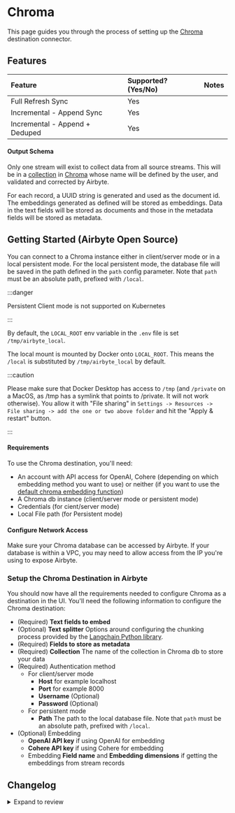# Chroma

This page guides you through the process of setting up the [Chroma](https://docs.trychroma.com/?lang=py) destination connector.

## Features

| Feature                        | Supported?\(Yes/No\) | Notes |
| :----------------------------- | :------------------- | :---- |
| Full Refresh Sync              | Yes                  |       |
| Incremental - Append Sync      | Yes                  |       |
| Incremental - Append + Deduped | Yes                  |       |

#### Output Schema

Only one stream will exist to collect data from all source streams. This will be in a [collection](https://docs.trychroma.com/usage-guide#using-collections) in [Chroma](https://docs.trychroma.com/?lang=py) whose name will be defined by the user, and validated and corrected by Airbyte.

For each record, a UUID string is generated and used as the document id. The embeddings generated as defined will be stored as embeddings. Data in the text fields will be stored as documents and those in the metadata fields will be stored as metadata.

## Getting Started \(Airbyte Open Source\)

You can connect to a Chroma instance either in client/server mode or in a local persistent mode. For the local persistent mode, the database file will be saved in the path defined in the `path` config parameter. Note that `path` must be an absolute path, prefixed with `/local`.

:::danger

Persistent Client mode is not supported on Kubernetes

:::

By default, the `LOCAL_ROOT` env variable in the `.env` file is set `/tmp/airbyte_local`.

The local mount is mounted by Docker onto `LOCAL_ROOT`. This means the `/local` is substituted by `/tmp/airbyte_local` by default.

:::caution

Please make sure that Docker Desktop has access to `/tmp` (and `/private` on a MacOS, as /tmp has a symlink that points to /private. It will not work otherwise). You allow it with "File sharing" in `Settings -> Resources -> File sharing -> add the one or two above folder` and hit the "Apply & restart" button.

:::

#### Requirements

To use the Chroma destination, you'll need:

- An account with API access for OpenAI, Cohere (depending on which embedding method you want to use) or neither (if you want to use the [default chroma embedding function](https://docs.trychroma.com/embeddings#default-all-minilm-l6-v2))
- A Chroma db instance (client/server mode or persistent mode)
- Credentials (for cient/server mode)
- Local File path (for Persistent mode)

#### Configure Network Access

Make sure your Chroma database can be accessed by Airbyte. If your database is within a VPC, you may need to allow access from the IP you're using to expose Airbyte.

### Setup the Chroma Destination in Airbyte

You should now have all the requirements needed to configure Chroma as a destination in the UI. You'll need the following information to configure the Chroma destination:

- (Required) **Text fields to embed**
- (Optional) **Text splitter** Options around configuring the chunking process provided by the [Langchain Python library](https://python.langchain.com/docs/get_started/introduction).
- (Required) **Fields to store as metadata**
- (Required) **Collection** The name of the collection in Chroma db to store your data
- (Required) Authentication method
  - For client/server mode
    - **Host** for example localhost
    - **Port** for example 8000
    - **Username** (Optional)
    - **Password** (Optional)
  - For persistent mode
    - **Path** The path to the local database file. Note that `path` must be an absolute path, prefixed with `/local`.
- (Optional) Embedding
  - **OpenAI API key** if using OpenAI for embedding
  - **Cohere API key** if using Cohere for embedding
  - Embedding **Field name** and **Embedding dimensions** if getting the embeddings from stream records

## Changelog

<details>
  <summary>Expand to review</summary>

| Version | Date       | Pull Request                                              | Subject                                                      |
|:--------|:-----------| :-------------------------------------------------------- |:-------------------------------------------------------------|
| 0.0.55 | 2025-08-02 | [59850](https://github.com/airbytehq/airbyte/pull/59850) | Update dependencies |
| 0.0.54 | 2025-05-03 | [59326](https://github.com/airbytehq/airbyte/pull/59326) | Update dependencies |
| 0.0.53 | 2025-04-26 | [58256](https://github.com/airbytehq/airbyte/pull/58256) | Update dependencies |
| 0.0.52 | 2025-04-12 | [57652](https://github.com/airbytehq/airbyte/pull/57652) | Update dependencies |
| 0.0.51 | 2025-04-05 | [57169](https://github.com/airbytehq/airbyte/pull/57169) | Update dependencies |
| 0.0.50 | 2025-03-29 | [56624](https://github.com/airbytehq/airbyte/pull/56624) | Update dependencies |
| 0.0.49 | 2025-03-22 | [56120](https://github.com/airbytehq/airbyte/pull/56120) | Update dependencies |
| 0.0.48 | 2025-03-08 | [55393](https://github.com/airbytehq/airbyte/pull/55393) | Update dependencies |
| 0.0.47 | 2025-03-01 | [54852](https://github.com/airbytehq/airbyte/pull/54852) | Update dependencies |
| 0.0.46 | 2025-02-22 | [54209](https://github.com/airbytehq/airbyte/pull/54209) | Update dependencies |
| 0.0.45 | 2025-02-15 | [53930](https://github.com/airbytehq/airbyte/pull/53930) | Update dependencies |
| 0.0.44 | 2025-02-08 | [53428](https://github.com/airbytehq/airbyte/pull/53428) | Update dependencies |
| 0.0.43 | 2025-02-01 | [52941](https://github.com/airbytehq/airbyte/pull/52941) | Update dependencies |
| 0.0.42 | 2025-01-25 | [52189](https://github.com/airbytehq/airbyte/pull/52189) | Update dependencies |
| 0.0.41 | 2025-01-18 | [51744](https://github.com/airbytehq/airbyte/pull/51744) | Update dependencies |
| 0.0.40 | 2025-01-11 | [51296](https://github.com/airbytehq/airbyte/pull/51296) | Update dependencies |
| 0.0.39 | 2025-01-04 | [50913](https://github.com/airbytehq/airbyte/pull/50913) | Update dependencies |
| 0.0.38 | 2024-12-28 | [50445](https://github.com/airbytehq/airbyte/pull/50445) | Update dependencies |
| 0.0.37 | 2024-12-21 | [50221](https://github.com/airbytehq/airbyte/pull/50221) | Update dependencies |
| 0.0.36 | 2024-12-14 | [48956](https://github.com/airbytehq/airbyte/pull/48956) | Update dependencies |
| 0.0.35 | 2024-11-25 | [48668](https://github.com/airbytehq/airbyte/pull/48668) | Update dependencies |
| 0.0.34 | 2024-11-04 | [48236](https://github.com/airbytehq/airbyte/pull/48236) | Update dependencies |
| 0.0.33 | 2024-10-29 | [47053](https://github.com/airbytehq/airbyte/pull/47053) | Update dependencies |
| 0.0.32 | 2024-10-12 | [46434](https://github.com/airbytehq/airbyte/pull/46434) | Update dependencies |
| 0.0.31 | 2024-09-28 | [46192](https://github.com/airbytehq/airbyte/pull/46192) | Update dependencies |
| 0.0.30 | 2024-09-21 | [45553](https://github.com/airbytehq/airbyte/pull/45553) | Update dependencies |
| 0.0.29 | 2024-09-07 | [45322](https://github.com/airbytehq/airbyte/pull/45322) | Update dependencies |
| 0.0.28 | 2024-08-31 | [45017](https://github.com/airbytehq/airbyte/pull/45017) | Update dependencies |
| 0.0.27 | 2024-08-24 | [44717](https://github.com/airbytehq/airbyte/pull/44717) | Update dependencies |
| 0.0.26 | 2024-08-22 | [44530](https://github.com/airbytehq/airbyte/pull/44530) | Update test dependencies |
| 0.0.25 | 2024-08-17 | [44292](https://github.com/airbytehq/airbyte/pull/44292) | Update dependencies |
| 0.0.24 | 2024-08-12 | [43734](https://github.com/airbytehq/airbyte/pull/43734) | Update dependencies |
| 0.0.23 | 2024-08-10 | [43702](https://github.com/airbytehq/airbyte/pull/43702) | Update dependencies |
| 0.0.22 | 2024-08-03 | [43133](https://github.com/airbytehq/airbyte/pull/43133) | Update dependencies |
| 0.0.21 | 2024-07-27 | [42628](https://github.com/airbytehq/airbyte/pull/42628) | Update dependencies |
| 0.0.20 | 2024-07-20 | [42160](https://github.com/airbytehq/airbyte/pull/42160) | Update dependencies |
| 0.0.19 | 2024-07-13 | [41802](https://github.com/airbytehq/airbyte/pull/41802) | Update dependencies |
| 0.0.18 | 2024-07-10 | [41384](https://github.com/airbytehq/airbyte/pull/41384) | Update dependencies |
| 0.0.17 | 2024-07-09 | [41165](https://github.com/airbytehq/airbyte/pull/41165) | Update dependencies |
| 0.0.16 | 2024-07-06 | [40926](https://github.com/airbytehq/airbyte/pull/40926) | Update dependencies |
| 0.0.15 | 2024-06-29 | [40634](https://github.com/airbytehq/airbyte/pull/40634) | Update dependencies |
| 0.0.14 | 2024-06-27 | [40215](https://github.com/airbytehq/airbyte/pull/40215) | Replaced deprecated AirbyteLogger with logging.Logger |
| 0.0.13 | 2024-06-25 | [40431](https://github.com/airbytehq/airbyte/pull/40431) | Update dependencies |
| 0.0.12 | 2024-06-23 | [40222](https://github.com/airbytehq/airbyte/pull/40222) | Update dependencies |
| 0.0.11 | 2024-06-22 | [40068](https://github.com/airbytehq/airbyte/pull/40068) | Update dependencies |
| 0.0.10  | 2024-04-15 | [#37333](https://github.com/airbytehq/airbyte/pull/37333) | Updated CDK & pytest version to fix security vulnerabilities |
| 0.0.9   | 2023-12-11 | [#33303](https://github.com/airbytehq/airbyte/pull/33303) | Fix bug with embedding special tokens                        |
| 0.0.8   | 2023-12-01 | [#32697](https://github.com/airbytehq/airbyte/pull/32697) | Allow omitting raw text                                      |
| 0.0.7   | 2023-11-16 | [#32608](https://github.com/airbytehq/airbyte/pull/32608) | Support deleting records for CDC sources                     |
| 0.0.6   | 2023-11-13 | [#32357](https://github.com/airbytehq/airbyte/pull/32357) | Improve spec schema                                          |
| 0.0.5   | 2023-10-23 | [#31563](https://github.com/airbytehq/airbyte/pull/31563) | Add field mapping option                                     |
| 0.0.4   | 2023-10-15 | [#31329](https://github.com/airbytehq/airbyte/pull/31329) | Add OpenAI-compatible embedder option                        |
| 0.0.3   | 2023-10-04 | [#31075](https://github.com/airbytehq/airbyte/pull/31075) | Fix OpenAI embedder batch size                               |
| 0.0.2   | 2023-09-29 | [#30820](https://github.com/airbytehq/airbyte/pull/30820) | Update CDK                                                   |
| 0.0.1   | 2023-09-08 | [#30023](https://github.com/airbytehq/airbyte/pull/30023) | 🎉 New Destination: Chroma (Vector Database)                 |

</details>
